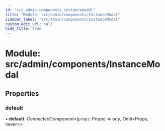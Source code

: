 ```yaml
---
id: "src_admin_components_instancemodal"
title: "Module: src/admin/components/InstanceModal"
sidebar_label: "src/admin/components/InstanceModal"
custom_edit_url: null
hide_title: true
---
```


# Module: src/admin/components/InstanceModal

## Properties

### default

• **default**: *ConnectedComponent*<(`props`: Props) => *any*, Omit<Props, never\>\>
